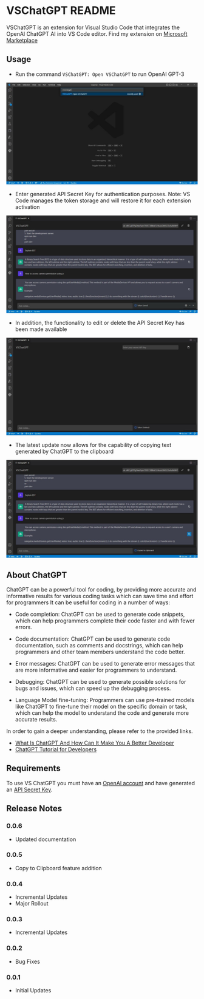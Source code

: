 # VSChatGPT README

VSChatGPT is an extension for Visual Studio Code that integrates the OpenAI ChatGPT AI into VS Code editor.
Find my extension on [Microsoft Marketplace](https://marketplace.visualstudio.com/items?itemName=VatsalyaSinghi.vschatgpt)
## Usage

- Run the command `VSChatGPT: Open VSChatGPT` to run OpenAI GPT-3

![run vschatgpt](images/VSChatGPT.jpg)

- Enter generated API Secret Key for authentication purposes. Note: VS Code manages the token storage and will restore it for each extension activation

![add chatgpt token](images/addtoken.jpg)

- In addition, the functionality to edit or delete the API Secret Key has been made available

![delete chatgpt token](images/deletetoken.jpg)

- The latest update now allows for the capability of copying text generated by ChatGPT to the clipboard

![copy to clipboard](images/copytoclipboard.jpg)

##  About ChatGPT
ChatGPT can be a powerful tool for coding, by providing more accurate and informative results for various coding tasks which can save time and effort for programmers It can be useful for coding in a number of ways:

- Code completion: ChatGPT can be used to generate code snippets, which can help programmers complete their code faster and with fewer errors.

- Code documentation: ChatGPT can be used to generate code documentation, such as comments and docstrings, which can help programmers and other team members understand the code better.

- Error messages: ChatGPT can be used to generate error messages that are more informative and easier for programmers to understand.

- Debugging: ChatGPT can be used to generate possible solutions for bugs and issues, which can speed up the debugging process.

- Language Model fine-tuning: Programmers can use pre-trained models like ChatGPT to fine-tune their model on the specific domain or task, which can help the model to understand the code and generate more accurate results.

In order to gain a deeper understanding, please refer to the provided links.
- [What Is ChatGPT And How Can It Make You A Better Developer](https://www.youtube.com/watch?v=Gmx-54k3pUk)
- [ChatGPT Tutorial for Developers](https://www.youtube.com/watch?v=sTeoEFzVNSc)

## Requirements

To use VS ChatGPT you must have an [OpenAI account](https://beta.openai.com/) and have generated an [API Secret Key](https://beta.openai.com/account/api-keys).

## Release Notes

### 0.0.6
- Updated documentation 

### 0.0.5
- Copy to Clipboard feature addition

### 0.0.4
- Incremental Updates
- Major Rollout

### 0.0.3
- Incremental Updates

### 0.0.2
- Bug Fixes

### 0.0.1
- Initial Updates


